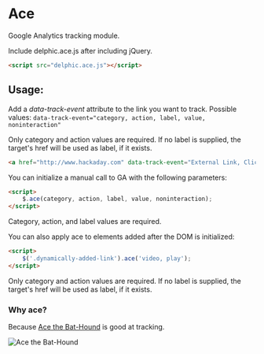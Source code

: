 Ace
==================

Google Analytics tracking module.

Include delphic.ace.js after including jQuery.

```html
<script src="delphic.ace.js"></script>
```

## Usage:

Add a *data-track-event* attribute to the link you want to track.
Possible values: `data-track-event="category, action, label, value, noninteraction"`

Only category and action values are required. If no label is supplied, the target's href will be used as label, if it exists.

```html
<a href="http://www.hackaday.com" data-track-event="External Link, Click">HACKADAY</a>
```

You can initialize a manual call to GA with the following parameters:

```html
<script>
	$.ace(category, action, label, value, noninteraction);
</script>
```

Category, action, and label values are required.

You can also apply ace to elements added after the DOM is initialized:

```html
<script>
	$('.dynamically-added-link').ace('video, play');
</script>
```

Only category and action values are required. If no label is supplied, the target's href will be used as label, if it exists.


### Why ace?

Because [Ace the Bat-Hound](http://www.comicvine.com/ace-the-bat-hound/4005-31302/) is good at tracking.

![Ace the Bat-Hound](http://static.comicvine.com/uploads/scale_small/1/14487/1288836-ace.jpg)

